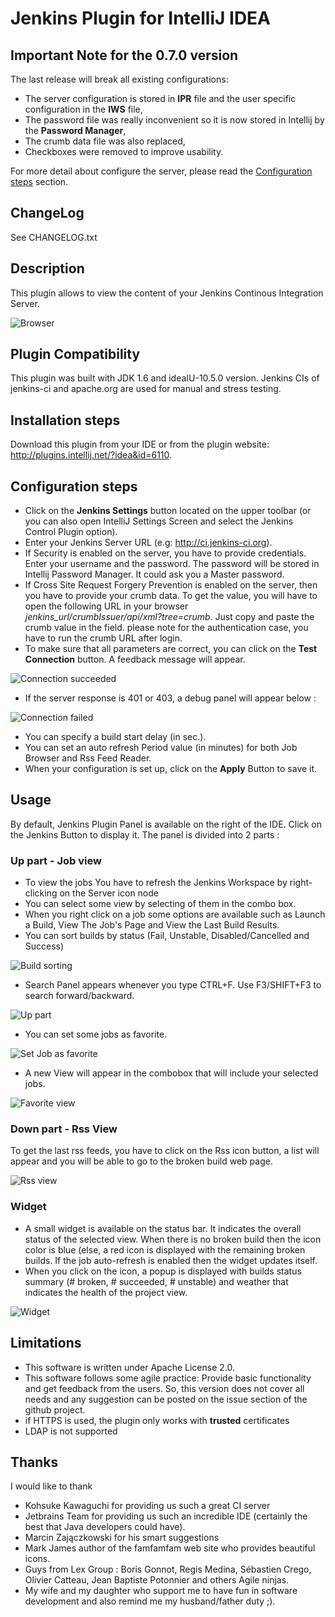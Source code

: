 # Jenkins Plugin for IntelliJ IDEA

## Important Note for the 0.7.0 version

The last release will break all existing configurations:

* The server configuration is stored in **IPR** file and the user specific configuration in the **IWS** file,
* The password file was really inconvenient so it is now stored in Intellij by the **Password Manager**,
* The crumb data file was also replaced,
* Checkboxes were removed to improve usability.

For more detail about configure the server, please read the [Configuration steps](https://github.com/dboissier/jenkins-control-plugin#configuration-steps) section.

## ChangeLog
See CHANGELOG.txt

## Description
This plugin allows to view the content of your Jenkins Continous Integration Server.

![Browser](https://github.com/dboissier/jenkins-control-plugin/blob/master/doc/images/Browser.png?raw=true)

## Plugin Compatibility
This plugin was built with JDK 1.6 and ideaIU-10.5.0 version. Jenkins CIs of jenkins-ci and apache.org are used for manual and stress testing.

## Installation steps
Download this plugin from your IDE or from the plugin website: http://plugins.intellij.net/?idea&id=6110.

## Configuration steps
* Click on the **Jenkins Settings** button located on the upper toolbar (or you can also open IntelliJ Settings Screen and select the Jenkins Control Plugin option).
* Enter your Jenkins Server URL (e.g: http://ci.jenkins-ci.org).
* If Security is enabled on the server, you have to provide credentials. Enter your username and the password. The password will be stored in Intellij Password Manager. It could ask you a Master password.
* If Cross Site Request Forgery Prevention is enabled on the server, then you have to provide your crumb data. To get the value, you will have to open the following URL in your browser *_jenkins_url_/crumbIssuer/api/xml?tree=crumb*. Just copy and paste the crumb value in the field. please note for the authentication case, you have to run the crumb URL after login.
* To make sure that all parameters are correct, you can click on the **Test Connection** button. A feedback message will appear.

![Connection succeeded](https://github.com/dboissier/jenkins-control-plugin/blob/master/doc/images/Configuration-Success.png?raw=true)

* If the server response is 401 or 403, a debug panel will appear below :

![Connection failed](https://github.com/dboissier/jenkins-control-plugin/blob/master/doc/images/Configuration-failure.png?raw=true)

* You can specify a build start delay (in sec.).
* You can set an auto refresh Period value (in minutes) for both Job Browser and Rss Feed Reader.
* When your configuration is set up, click on the **Apply** Button to save it.

## Usage
By default, Jenkins Plugin Panel is available on the right of the IDE. Click on the Jenkins Button to display it.
The panel is divided into 2 parts :
### Up part - Job view
* To view the jobs You have to refresh the Jenkins Workspace by right-clicking on the Server icon node
* You can select some view by selecting of them in the combo box.
* When you right click on a job some options are available such as Launch a Build, View The Job's Page and View the Last Build Results.
* You can sort builds by status (Fail, Unstable, Disabled/Cancelled and Success)

![Build sorting](https://github.com/dboissier/jenkins-control-plugin/blob/master/doc/images/Browser-sortingByStatus.png?raw=true)

* Search Panel appears whenever you type CTRL+F. Use F3/SHIFT+F3 to search forward/backward.

![Up part](https://github.com/dboissier/jenkins-control-plugin/blob/master/doc/images/Browser-search.png?raw=true)

* You can set some jobs as favorite.

![Set Job as favorite ](https://github.com/dboissier/jenkins-control-plugin/blob/master/doc/images/Browser-setAsFavorite.png?raw=true)

* A new View will appear in the combobox that will include your selected jobs.

![Favorite view](https://github.com/dboissier/jenkins-control-plugin/blob/master/doc/images/Browser-favoriteView.png?raw=true)

### Down part - Rss View
To get the last rss feeds, you have to click on the Rss icon button, a list will appear and you will be able to go to the broken build web page.

![Rss view](https://github.com/dboissier/jenkins-control-plugin/blob/master/doc/images/RssLatestBuilds.png?raw=true)

### Widget
* A small widget is available on the status bar. It indicates the overall status of the selected view. When there is no broken build then the icon color is blue (else, a red icon is displayed with the remaining broken builds. If the job auto-refresh is enabled then the widget updates itself.
* When you click on the icon, a popup is displayed with builds status summary (# broken, # succeeded, # unstable) and weather that indicates the health of the project view.

![Widget](https://github.com/dboissier/jenkins-control-plugin/blob/master/doc/images/Widget.png?raw=true)

## Limitations
* This software is written under Apache License 2.0.
* This software follows some agile practice: Provide basic functionality and get feedback from the users. So, this version
does not cover all needs and any suggestion can be posted on the issue section of the github project.
* if HTTPS is used, the plugin only works with **trusted** certificates
* LDAP is not supported

## Thanks
I would like to thank
* Kohsuke Kawaguchi for providing us such a great CI server
* Jetbrains Team for providing us such an incredible IDE (certainly the best that Java developers could have).
* Marcin Zajączkowski for his smart suggestions
* Mark James author of the famfamfam web site who provides beautiful icons.
* Guys from Lex Group : Boris Gonnot, Regis Medina, Sébastien Crego, Olivier Catteau, Jean Baptiste Potonnier and others Agile ninjas.
* My wife and my daughter who support me to have fun in software development and also remind me my husband/father duty ;).
